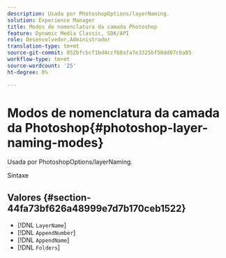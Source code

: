 ```yaml
---
description: Usada por PhotoshopOptions/layerNaming.
solution: Experience Manager
title: Modos de nomenclatura da camada Photoshop
feature: Dynamic Media Classic, SDK/API
role: Desenvolvedor,Administrador
translation-type: tm+mt
source-git-commit: 052bfcbcf1bd4ccf60afa7e3325bf58dd07cba85
workflow-type: tm+mt
source-wordcount: '25'
ht-degree: 0%

---
```



# Modos de nomenclatura da camada da Photoshop{#photoshop-layer-naming-modes}

Usada por PhotoshopOptions/layerNaming.

Sintaxe

## Valores {#section-44fa73bf626a48999e7d7b170ceb1522}

* [!DNL `LayerName`]
* [!DNL `AppendNumber`]
* [!DNL `AppendName`]
* [!DNL `Folders`]

